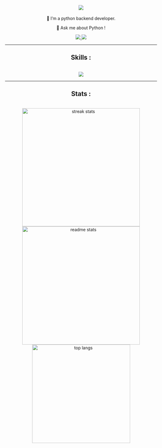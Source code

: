 <h1 align="center">
    <img src="https://readme-typing-svg.herokuapp.com/?font=Righteous&size=35&center=true&vCenter=true&width=500&height=70&duration=4000&lines=Hello!+👋;I'm Radin Dolati " />
</h1>
<div align="center">
 
 🔭 I’m a python backend developer.
 
 💬 Ask me about Python !
 
 </div>
 <div align="center"> 
  <a href="mailto:raadin.dev@gmail.com">
    <img src="https://img.shields.io/badge/Gmail-333333?style=for-the-badge&logo=gmail&logoColor=red" />
  </a>
  <a href="https://linkedin.com/in/radin dolati" target="_blank">
    <img src="https://img.shields.io/badge/LinkedIn-0077B5?style=for-the-badge&logo=linkedin&logoColor=white" target="_blank" />
  </a>
      <hr/>
<h2 align="center">Skills : </h2>
<br/>
<div align="center">
    <img src="https://skillicons.dev/icons?i=github,python,selenium,fastapi,postgres,vscode,mongo" /><br>
</div>
     <hr/>
<h2 align="center">Stats : </h2>
<br/>
<div align=center>
  <img width=390 src="https://streak-stats.demolab.com/?user=radini1&count_private=true&theme=react&border_radius=10" alt="streak stats"/>
      <img width=390 src="https://github-readme-stats-salesp07.vercel.app/api?username=radini1&count_private=true&show_icons=true&theme=react&rank_icon=github&border_radius=10" alt="readme stats" />
      <br/>
  <img width=325 align="center" src="https://github-readme-stats-salesp07.vercel.app/api/top-langs/?username=radini1&hide=HTML&langs_count=8&layout=compact&theme=react&border_radius=10&size_weight=0.5&count_weight=0.5&exclude_repo=github-readme-stats" alt="top langs" />

  <br/>
</div>








